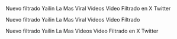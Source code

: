 Nuevo filtrado Yailin La Mas Viral Videos Video Filtrado en X Twitter

Nuevo filtrado Yailin La Mas Viral Videos Video Filtrado

Nuevo filtrado Yailin La Mas Videos Video Filtrado en X Twitter

